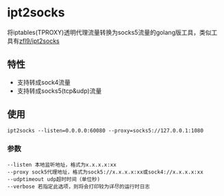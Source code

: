 # ipt2socks
将iptables(TPROXY)透明代理流量转换为socks5流量的golang版工具，类似工具有[zfl9/ipt2socks](https://github.com/zfl9/ipt2socks)

## 特性
* 支持转成sock4流量
* 支持转成socks5(tcp&udp)流量

## 使用
```
ipt2socks --listen=0.0.0.0:60080 --proxy=socks5://127.0.0.1:1080
```

### 参数
```
--listen 本地监听地址，格式为x.x.x.x:xx
--proxy sock5代理地址，格式为sock5://x.x.x.x:xx或sock4://x.x.x.x:xx
--udptimeout udp超时时间（单位秒)
--verbose 若指定此选项，则将会打印较为详尽的运行时日志
```



